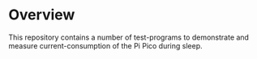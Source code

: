 Overview
========

This repository contains a number of test-programs to demonstrate
and measure current-consumption of the Pi Pico during sleep.


